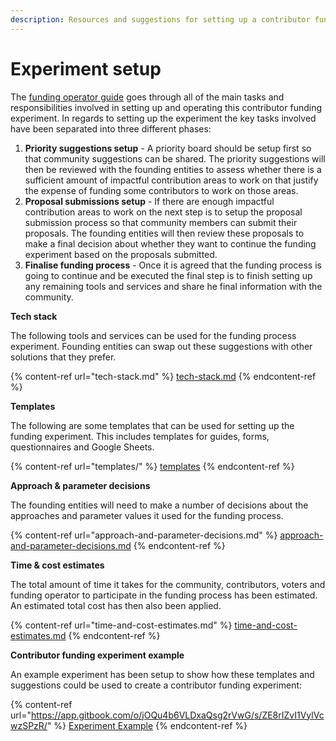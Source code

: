 ```yaml
---
description: Resources and suggestions for setting up a contributor funding experiment
---
```


# Experiment setup

The [funding operator guide](templates/guides/funding-operator-guide.md) goes through all of the main tasks and responsibilities involved in setting up and operating this contributor funding experiment. In regards to setting up the experiment the key tasks involved have been separated into three different phases:

1. **Priority suggestions setup** - A priority board should be setup first so that community suggestions can be shared. The priority suggestions will then be reviewed with the founding entities to assess whether there is a sufficient amount of impactful contribution areas to work on that justify the expense of funding some contributors to work on those areas.
2. **Proposal submissions setup** - If there are enough impactful contribution areas to work on the next step is to setup the proposal submission process so that community members can submit their proposals. The founding entities will then review these proposals to make a final decision about whether they want to continue the funding experiment based on the proposals submitted.
3. **Finalise funding process** - Once it is agreed that the funding process is going to continue and be executed the final step is to finish setting up any remaining tools and services and share he final information with the community.



**Tech stack**

The following tools and services can be used for the funding process experiment. Founding entities can swap out these suggestions with other solutions that they prefer.

{% content-ref url="tech-stack.md" %}
[tech-stack.md](tech-stack.md)
{% endcontent-ref %}



**Templates**

The following are some templates that can be used for setting up the funding experiment. This includes templates for guides, forms, questionnaires and Google Sheets.

{% content-ref url="templates/" %}
[templates](templates/)
{% endcontent-ref %}



**Approach & parameter decisions**

The founding entities will need to make a number of decisions about the approaches and parameter values it used for the funding process.&#x20;

{% content-ref url="approach-and-parameter-decisions.md" %}
[approach-and-parameter-decisions.md](approach-and-parameter-decisions.md)
{% endcontent-ref %}



**Time & cost estimates**

The total amount of time it takes for the community, contributors, voters and funding operator to participate in the funding process has been estimated. An estimated total cost has then also been applied.

{% content-ref url="time-and-cost-estimates.md" %}
[time-and-cost-estimates.md](time-and-cost-estimates.md)
{% endcontent-ref %}



**Contributor funding experiment example**

An example experiment has been setup to show how these templates and suggestions could be used to create a contributor funding experiment:

{% content-ref url="https://app.gitbook.com/o/jOQu4b6VLDxaQsg2rVwG/s/ZE8rIZvI1VylVcwzSPzR/" %}
[Experiment Example](https://app.gitbook.com/o/jOQu4b6VLDxaQsg2rVwG/s/ZE8rIZvI1VylVcwzSPzR/)
{% endcontent-ref %}

